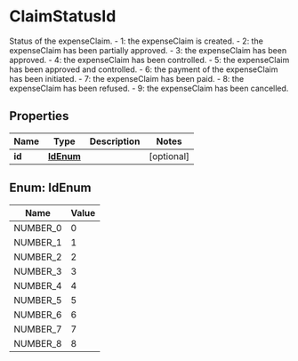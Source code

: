 

# ClaimStatusId

Status of the expenseClaim. - 1: the expenseClaim is created. - 2: the expenseClaim has been partially approved. - 3: the expenseClaim has been approved. - 4: the expenseClaim has been controlled. - 5: the expenseClaim has been approved and controlled. - 6: the payment of the expenseClaim has been initiated. - 7: the expenseClaim has been paid. - 8: the expenseClaim has been refused. - 9: the expenseClaim has been cancelled.

## Properties

| Name | Type | Description | Notes |
|------------ | ------------- | ------------- | -------------|
|**id** | [**IdEnum**](#IdEnum) |  |  [optional] |



## Enum: IdEnum

| Name | Value |
|---- | -----|
| NUMBER_0 | 0 |
| NUMBER_1 | 1 |
| NUMBER_2 | 2 |
| NUMBER_3 | 3 |
| NUMBER_4 | 4 |
| NUMBER_5 | 5 |
| NUMBER_6 | 6 |
| NUMBER_7 | 7 |
| NUMBER_8 | 8 |



